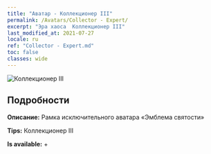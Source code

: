 ```yaml
---
title: "Аватар - Коллекционер III"
permalink: /Avatars/Collector - Expert/
excerpt: "Эра хаоса  Коллекционер III"
last_modified_at: 2021-07-27
locale: ru
ref: "Collector - Expert.md"
toc: false
classes: wide
---
```

 ![Коллекционер III](/images/a/avatarFrame_59.png)

## Подробности

 **Описание:** Рамка исключительного аватара «Эмблема святости» 

 **Tips:** Коллекционер III 

 **Is available:**  + 

